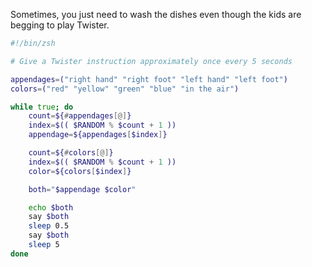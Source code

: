 Sometimes, you just need to wash the dishes even though the kids are begging to play Twister.

```zsh
#!/bin/zsh

# Give a Twister instruction approximately once every 5 seconds

appendages=("right hand" "right foot" "left hand" "left foot")
colors=("red" "yellow" "green" "blue" "in the air")

while true; do
    count=${#appendages[@]}
    index=$(( $RANDOM % $count + 1 ))
    appendage=${appendages[$index]}

    count=${#colors[@]}
    index=$(( $RANDOM % $count + 1 ))
    color=${colors[$index]}

    both="$appendage $color"

    echo $both
    say $both
    sleep 0.5
    say $both
    sleep 5
done
```
